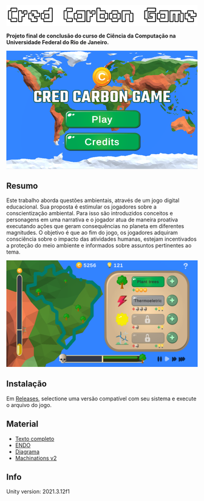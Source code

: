 ![Cred-Carbon-Game](https://github.com/daniellopes04/cred-carbon-game/blob/main/Assets/Images/cred_carbon_game.png)

**Projeto final de conclusão do curso de Ciência da Computação na Universidade Federal do Rio de Janeiro.**

![Main Screen](https://github.com/daniellopes04/cred-carbon-game/blob/main/Assets/Images/home_screen.png)

## Resumo

Este trabalho aborda questões ambientais, através de um jogo digital educacional. Sua proposta é estimular os jogadores sobre a conscientização ambiental. Para isso são introduzidos conceitos e personagens em uma narrativa e o jogador atua de maneira proativa executando ações que geram consequências no planeta em diferentes magnitudes. O objetivo é que ao fim do jogo, os jogadores adquiram consciência sobre o impacto das atividades humanas, estejam incentivados a proteção do meio ambiente e informados sobre assuntos pertinentes ao tema.

![Main Screen](https://github.com/daniellopes04/cred-carbon-game/blob/main/Assets/Images/main_screen.png)

## Instalação

Em [Releases](https://github.com/daniellopes04/cred-carbon-game/releases), selectione uma versão compatível com seu sistema e execute o arquivo do jogo.


## Material
* [Texto completo](https://www.overleaf.com/1859785958nttzqqxbkmdr)
* [ENDO](https://miro.com/app/board/uXjVO0a7qvc=/)
* [Diagrama](https://www.yworks.com/yed-live/?file=https://gist.githubusercontent.com/daniellopes04/3cbb4e90167d474294ebaf18e3f9804f/raw/1aa3fff64529d4125db88d104f9a265ece233ce0/digrama_jogo_tcc)
* [Machinations v2](https://my.machinations.io/d/modelo-alternativo-2/d84a34d0c03b11ed915c02f943517e50)


## Info
Unity version: 2021.3.12f1
